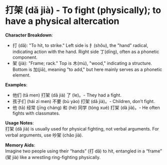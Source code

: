 # **打架 (dǎ jià) - To fight (physically); to have a physical altercation**

**Character Breakdown**:  
- 打 (dǎ): "To hit, to strike." Left side is 扌(shǒu), the "hand" radical, indicating action with the hand. Right side 丁(dīng), often as a phonetic component.  
- 架 (jià): "Frame; rack." Top is 木(mù), "wood," indicating a structure. Bottom is 加(jiā), meaning "to add," but here mainly serves as a phonetic element.

**Examples**:  
- 他们 (tā men) 打架 (dǎ jià) 了 (le)。- They had a fight.  
- 孩子们 (hái zi men) 不要 (bù yào) 打架 (dǎ jià)。- Children, don’t fight.  
- 他 (tā) 经常 (jīng cháng) 和 (hé) 同学 (tóng xué) 打架 (dǎ jià)。- He often fights with classmates.

**Usage Notes**:  
打架 (dǎ jià) is usually used for physical fighting, not verbal arguments. For verbal arguments, use 吵架 (chǎo jià).

**Memory Aids**:  
Imagine two people using their “hands” (打 dǎ) to hit, entangled in a “frame” (架 jià) like a wrestling ring-fighting physically.